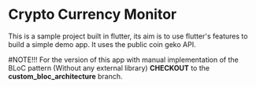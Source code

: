 # Crypto Currency Monitor
This is a sample project built in flutter, its aim is to use flutter's features to build a simple demo app.
It uses the public coin geko API.

#NOTE!!!
For the version of this app with manual implementation of the BLoC pattern (Without any external library)
__CHECKOUT__ to the __custom_bloc_architecture__ branch.
